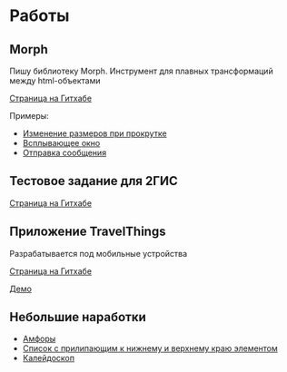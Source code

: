 # Работы


## Morph

Пишу библиотеку Morph. Инструмент для плавных трансформаций между html-объектами

[Страница на Гитхабе](https://github.com/vtrushin/morphing)

Примеры:
- [Изменение размеров при прокрутке](https://rawgit.com/vtrushin/morphing/master/demo/1/index.html)
- [Всплывающее окно](https://rawgit.com/vtrushin/morphing/master/demo/2/index.html)
- [Отправка сообщения](https://rawgit.com/vtrushin/morphing/master/demo/3/index.html)



## Тестовое задание для 2ГИС

[Страница на Гитхабе](https://github.com/vtrushin/2gis-test)




## Приложение TravelThings
Разрабатывается под мобильные устройства

[Страница на Гитхабе](https://github.com/vtrushin/travel-things)

[Демо](https://rawgit.com/vtrushin/travel-things/master/client/www/index.html)


## Небольшие наработки
- [Амфоры](https://rawgit.com/vtrushin/examples/master/amphorae.html)
- [Список с прилипающим к нижнему и верхнему краю элементом](https://rawgit.com/vtrushin/examples/master/list-with-snap-item.html)
- [Калейдоскоп](https://rawgit.com/vtrushin/examples/master/kaleidoscope.html)
